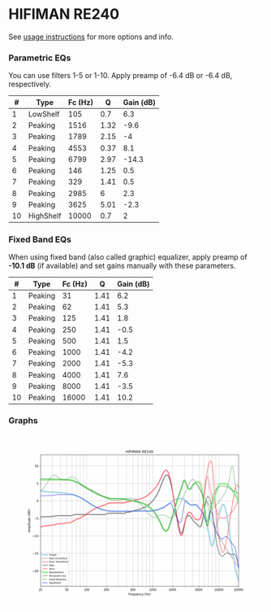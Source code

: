 # HIFIMAN RE240
See [usage instructions](https://github.com/jaakkopasanen/AutoEq#usage) for more options and info.

### Parametric EQs
You can use filters 1-5 or 1-10. Apply preamp of -6.4 dB or -6.4 dB, respectively.

|   # | Type      |   Fc (Hz) |    Q |   Gain (dB) |
|-----|-----------|-----------|------|-------------|
|   1 | LowShelf  |       105 | 0.7  |         6.3 |
|   2 | Peaking   |      1516 | 1.32 |        -9.6 |
|   3 | Peaking   |      1789 | 2.15 |        -4   |
|   4 | Peaking   |      4553 | 0.37 |         8.1 |
|   5 | Peaking   |      6799 | 2.97 |       -14.3 |
|   6 | Peaking   |       146 | 1.25 |         0.5 |
|   7 | Peaking   |       329 | 1.41 |         0.5 |
|   8 | Peaking   |      2985 | 6    |         2.3 |
|   9 | Peaking   |      3625 | 5.01 |        -2.3 |
|  10 | HighShelf |     10000 | 0.7  |         2   |

### Fixed Band EQs
When using fixed band (also called graphic) equalizer, apply preamp of **-10.1 dB** (if available) and set gains manually with these parameters.

|   # | Type    |   Fc (Hz) |    Q |   Gain (dB) |
|-----|---------|-----------|------|-------------|
|   1 | Peaking |        31 | 1.41 |         6.2 |
|   2 | Peaking |        62 | 1.41 |         5.3 |
|   3 | Peaking |       125 | 1.41 |         1.8 |
|   4 | Peaking |       250 | 1.41 |        -0.5 |
|   5 | Peaking |       500 | 1.41 |         1.5 |
|   6 | Peaking |      1000 | 1.41 |        -4.2 |
|   7 | Peaking |      2000 | 1.41 |        -5.3 |
|   8 | Peaking |      4000 | 1.41 |         7.6 |
|   9 | Peaking |      8000 | 1.41 |        -3.5 |
|  10 | Peaking |     16000 | 1.41 |        10.2 |

### Graphs
![](./HIFIMAN%20RE240.png)
